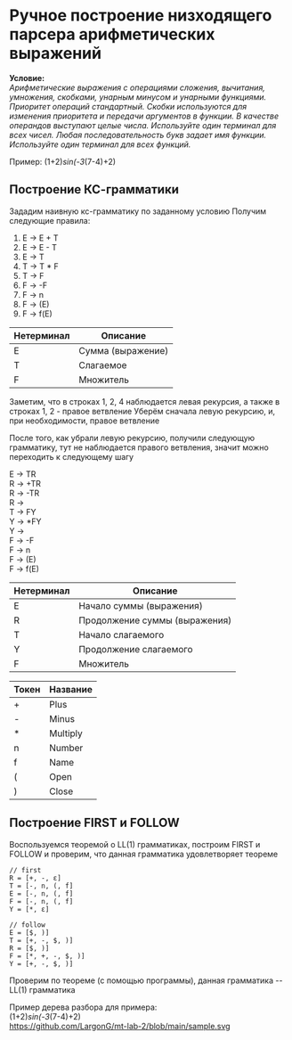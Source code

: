 # Ручное построение низходящего парсера арифметических выражений

**Условие:**\
*Арифметические выражения с операциями сложения, вычитания,
умножения, скобками, унарным минусом и унарными функциями. Приоритет операций стандартный. Скобки используются для изменения приоритета и передачи аргументов в функции.
В качестве операндов выступают целые числа. Используйте один терминал для всех чисел. Любая последовательность букв задает имя функции. Используйте один терминал для всех функций.*

Пример: (1+2)*sin(-3*(7-4)+2)

## Построение КС-грамматики

Зададим наивную кс-грамматику по заданному условию
Получим следующие правила:

1. E -> E + T
2. E -> E - T
3. E -> T
4. T -> T * F
5. T -> F
6. F -> -F
7. F -> n
8. F -> (E)
9. F -> f(E)

| Нетерминал | Описание          |
|------------|-------------------|
| E          | Сумма (выражение) |
| T          | Слагаемое         |
| F          | Множитель         |

Заметим, что в строках 1, 2, 4 наблюдается левая рекурсия, а также в строках 1, 2 - правое ветвление
Уберём сначала левую рекурсию, и, при необходимости, правое ветвление

После того, как убрали левую рекурсию, получили следующую грамматику, тут не наблюдается правого ветвления,
значит можно переходить к следующему шагу

E -> TR\
R -> +TR\
R -> -TR\
R ->\
T -> FY\
Y -> *FY\
Y ->\
F -> -F\
F -> n\
F -> (E)\
F -> f(E)

| Нетерминал | Описание                      |
|------------|-------------------------------|
| E          | Начало суммы (выражения)      |
| R          | Продолжение суммы (выражения) |
| T          | Начало слагаемого             |
| Y          | Продолжение слагаемого        |
| F          | Множитель                     |


| Токен | Название |
|-------|----------|
| +     | Plus     |
| -     | Minus    |
| *     | Multiply |
| n     | Number   |
| f     | Name     |
| (     | Open     |
| )     | Close    |

## Построение FIRST и FOLLOW

Воспользуемся теоремой о LL(1) грамматиках,
построим FIRST и FOLLOW и проверим, что
данная грамматика удовлетворяет теореме

```
// first
R = [+, -, ε]
T = [-, n, (, f]
E = [-, n, (, f]
F = [-, n, (, f]
Y = [*, ε]

// follow
E = [$, )]
T = [+, -, $, )]
R = [$, )]
F = [*, +, -, $, )]
Y = [+, -, $, )]
```

Проверим по теореме (с помощью программы),
данная грамматика -- LL(1) грамматика

Пример дерева разбора для примера:\
(1+2)*sin(-3*(7-4)+2)\
https://github.com/LargonG/mt-lab-2/blob/main/sample.svg